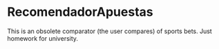 # RecomendadorApuestas
This is an obsolete comparator (the user compares) of sports bets. Just homework for university.
